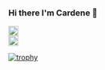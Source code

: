 ### Hi there I'm Cardene 👋

<div class="container github">
    <a href="https://github.com/cardene777">
        <img height="20" src="https://img.shields.io/github/followers/cardene777?label=follow&logo=github&style=flat" />
    </a>
<!--     <a href="https://github.com/cardene777">
        <img height="20" src="https://img.shields.io/badge/github/languages/code-size/:cardene777/:comnamepy" />
    </a>
    <a href="https://github.com/cardene777">
        <img height="20" src="https://img.shields.io/badge/github/directory-file-count/:cardene777/:comnamepy" />
    </a> -->
</div>

<div class="container">
    <a href="http://twitter.com/cardene777">
        <img height="20" src="https://img.shields.io/twitter/follow/cardene777?label=Twitter&logo=twitter&style=flat" />
    </a>
</div>


[![trophy](https://github-profile-trophy.vercel.app/?username=cardene777&title=Commit,PullRequest,Repositories,Issues)](https://github.com/Naruuuse "trophy")
